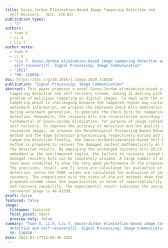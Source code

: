 ```yaml
---
title: Gauss-Jordan Elimination-Based Image Tampering Detection and
  Self-Recovery, （SCI, JCR Q2）
publication_types:
  - "2"
authors:
  - Yuan X
  - Li X
  - Liu T
author_notes:
  - Yuan X
  - Li X
  - "Liu T. Gauss–Jordan elimination-based image tampering detection and
    self-recovery[J]. Signal Processing: Image Communication"
  - "2021"
  - "90: 116038."
doi: https://doi.org/10.1016/j.image.2020.116038
publication: "Signal Processing: Image Communication"
abstract: This paper proposes a novel Gauss–Jordan elimination-based image
  tampering detection and self-recovery scheme, aiming at dealing with the
  problem of malicious tampering on digital images. To deal with the copy–move
  tampering which is challenging because the tampered region may contain the
  watermark information, we propose the Improved Check Bits Generation algorithm
  during watermark generation, to generate the check bits for tampering
  detection. Meanwhile, the recovery bits are reconstructed according to the
  fundamental of Gauss–Jordan Elimination, for purpose of image contents
  self-recovery. To improve the accuracy of detection and the quality of
  recovered images, we propose the Morphological Processing-Based Enhancement
  method and the Edge Extension preprocessing respectively during and after the
  tampering detection Finally, the Gauss–JordanElimination-Based Self-Recovery
  method is proposed to recover the damaged content mathematically on basis of
  the detected results. By employing the unchanged recovery bits which are
  embedded in the non-tampered region, the failure in recovery caused by the
  damaged recovery bits can be completely avoided. A large number of experiments
  have been conducted to show the very good performance of the proposed scheme.
  The precision, recall, and F1 score are calculated for evaluation of tampering
  detection, while the PSNR values are calculated for evaluation of image
  recovery. The comparisons with the state-of-the-art methods show that the
  proposed scheme shows the superiorities in terms of imperceptibility, security
  and recovery capability. The experimental result indicates the average PSNR of
  recovered image is 44.415dB.
draft: false
featured: false
image:
  filename: featured
  focal_point: Smart
  preview_only: false
summary: "Yuan X, Li X, Liu T. Gauss–Jordan elimination-based image tampering
  detection and self-recovery[J]. Signal Processing: Image Communication, 2021,
  90: 116038."
date: 2022-01-17T13:00:40.240Z
---
```

